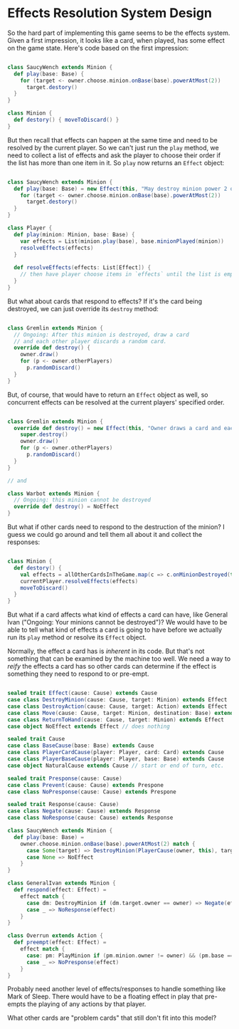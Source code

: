 # Effects Resolution System Design

So the hard part of implementing this game seems to be the effects system. Given a first impression, it looks like a card, when played, has some effect on the game state. Here's code based on the first impression:

``` scala

class SaucyWench extends Minion {
  def play(base: Base) {
    for (target <- owner.choose.minion.onBase(base).powerAtMost(2))
      target.destory()
  }
}

class Minion {
  def destory() { moveToDiscard() }
}

```

But then recall that effects can happen at the same time and need to be resolved by the current player. So we can't just run the `play` method, we need to collect a list of effects and ask the player to choose their order if the list has more than one item in it. So `play` now returns an `Effect` object:

``` scala

class SaucyWench extends Minion {
  def play(base: Base) = new Effect(this, "May destroy minion power 2 or less on {base}") {
    for (target <- owner.choose.minion.onBase(base).powerAtMost(2))
      target.destory()
  }
}

class Player {
  def play(minion: Minion, base: Base) {
    var effects = List(minion.play(base), base.minionPlayed(minion))
    resolveEffects(effects)
  }
  
  def resolveEffects(effects: List[Effect]) {
    // then have player choose items in `effects` until the list is empty
  }
}

```

But what about cards that respond to effects? If it's the card being destroyed, we can just override its `destroy` method:

``` scala

class Gremlin extends Minion {
  // Ongoing: After this minion is destroyed, draw a card
  // and each other player discards a random card.
  override def destroy() {
    owner.draw()
    for (p <- owner.otherPlayers)
      p.randomDiscard()
  }
}

```

But, of course, that would have to return an `Effect` object as well, so concurrent effects can be resolved at the current players' specified order.

``` scala

class Gremlin extends Minion {
  override def destroy() = new Effect(this, "Owner draws a card and each other player discards a random card") {
    super.destroy()
    owner.draw()
    for (p <- owner.otherPlayers)
      p.randomDiscard()
  }
}

// and

class Warbot extends Minion {
  // Ongoing: this minion cannot be destroyed
  override def destroy() = NoEffect
}

```

But what if other cards need to respond to the destruction of the minion? I guess we could go around and tell them all about it and collect the responses:

``` scala

class Minion {
  def destory() {
    val effects = allOtherCardsInTheGame.map(c => c.onMinionDestroyed(this))
    currentPlayer.resolveEffects(effects)
    moveToDiscard()
  }
}

```

But what if a card affects what kind of effects a card can have, like General Ivan ("Ongoing: Your minions cannot be destroyed")? We would have to be able to tell what kind of effects a card is going to have before we actually run its `play` method or resolve its `Effect` object.

Normally, the effect a card has is _inherent_ in its code. But that's not something that can be examined by the machine too well. We need a way to _reify_ the effects a card has so other cards can determine if the effect is something they need to respond to or pre-empt.

``` scala

sealed trait Effect(cause: Cause) extends Cause
case class DestroyMinion(cause: Cause, target: Minion) extends Effect
case class DestroyAction(cause: Cause, target: Action) extends Effect
case class Move(cause: Cause, target: Minion, destination: Base) extends Effect
case class ReturnToHand(cause: Cause, target: Minion) extends Effect
case object NoEffect extends Effect // does nothing

sealed trait Cause
case class BaseCause(base: Base) extends Cause
case class PlayerCardCause(player: Player, card: Card) extends Cause
case class PlayerBaseCause(player: Player, base: Base) extends Cause
case object NaturalCause extends Cause // start or end of turn, etc.

sealed trait Presponse(cause: Cause)
case class Prevent(cause: Cause) extends Prespone
case class NoPresponse(cause: Cause) extends Prespone

sealed trait Response(cause: Cause)
case class Negate(cause: Cause) extends Response
case class NoResponse(cause: Cause) extends Response

class SaucyWench extends Minion {
  def play(base: Base) =
    owner.choose.minion.onBase(base).powerAtMost(2) match {
      case Some(target) => DestroyMinion(PlayerCause(owner, this), target)
      case None => NoEffect
    }
}

class GeneralIvan extends Minion {
  def respond(effect: Effect) =
    effect match {
      case dm: DestroyMinion if (dm.target.owner == owner) => Negate(effect)
      case _ => NoResponse(effect)
    }
}

class Overrun extends Action {
  def preempt(effect: Effect) =
    effect match {
      case: pm: PlayMinion if (pm.minion.owner != owner) && (pm.base == attachedBase) => Prevent(effect)
      case _ => NoPresponse(effect)
    }
}

```

Probably need another level of effects/responses to handle something like Mark of Sleep. There would have to be a floating effect in play that pre-empts the playing of any actions by that player.

What other cards are "problem cards" that still don't fit into this model?
